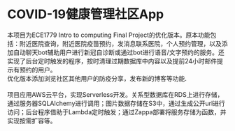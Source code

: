 # COVID-19健康管理社区App
  本项目为ECE1779 Intro to computing Final Project的优化版本。原本功能包括：附近医院查询，附近医院疫苗预约，发消息联系医院，个人预约管理，以及添加自动聊天bot辅助用户进行新冠自诊断或通过bot进行语音/文字预约的服务。还实现了后台定时触发的程序，按时清理过期数据库中内容以及提前24小时邮件提示有预约的用户。
<br/>
  优化版本添加浏览社区其他用户的防疫分享，发布新的博客等功能.
  <br/><br>
  项目应用AWS云平台，实现Serverless开发。关系型数据库在RDS上进行存储，通过服务器SQLAlchemy进行调用；图片数据存储在S3中，通过生成公开url进行访问；后台程序借助于Lambda定时触发；通过Zappa部署将服务存储为函数，并实现按需扩容等。
  

